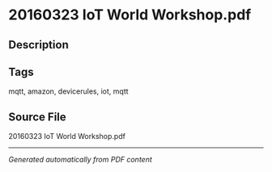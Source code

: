 # 20160323 IoT World Workshop.pdf

## Description

## Tags
mqtt, amazon, devicerules, iot, mqtt

## Source File
20160323 IoT World Workshop.pdf

---
*Generated automatically from PDF content*
